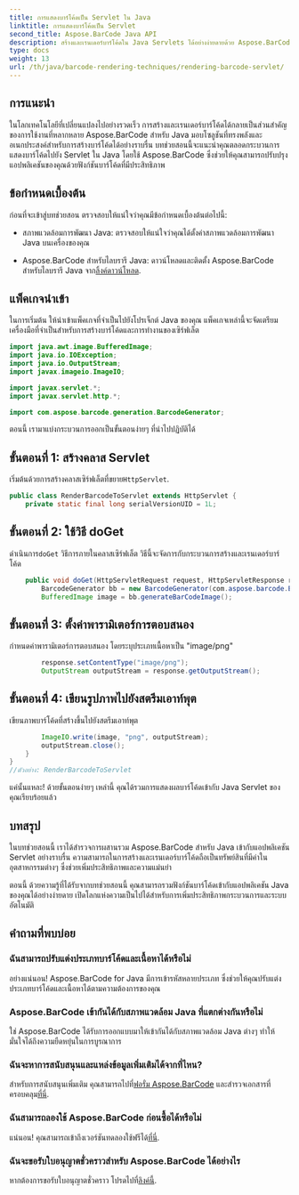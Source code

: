 ```yaml
---
title: การแสดงบาร์โค้ดเป็น Servlet ใน Java
linktitle: การแสดงบาร์โค้ดเป็น Servlet
second_title: Aspose.BarCode Java API
description: สร้างและเรนเดอร์บาร์โค้ดใน Java Servlets ได้อย่างง่ายดายด้วย Aspose.BarCode ปรับแต่งประเภท บูรณาการได้อย่างง่ายดาย สำรวจความเป็นไปได้!
type: docs
weight: 13
url: /th/java/barcode-rendering-techniques/rendering-barcode-servlet/
---
```


## การแนะนำ

ในโลกเทคโนโลยีที่เปลี่ยนแปลงไปอย่างรวดเร็ว การสร้างและเรนเดอร์บาร์โค้ดได้กลายเป็นส่วนสำคัญของการใช้งานที่หลากหลาย Aspose.BarCode สำหรับ Java มอบโซลูชันที่ทรงพลังและอเนกประสงค์สำหรับการสร้างบาร์โค้ดได้อย่างราบรื่น บทช่วยสอนนี้จะแนะนำคุณตลอดกระบวนการแสดงบาร์โค้ดไปยัง Servlet ใน Java โดยใช้ Aspose.BarCode ซึ่งช่วยให้คุณสามารถปรับปรุงแอปพลิเคชันของคุณด้วยฟังก์ชันบาร์โค้ดที่มีประสิทธิภาพ

## ข้อกำหนดเบื้องต้น

ก่อนที่จะเข้าสู่บทช่วยสอน ตรวจสอบให้แน่ใจว่าคุณมีข้อกำหนดเบื้องต้นต่อไปนี้:

- สภาพแวดล้อมการพัฒนา Java: ตรวจสอบให้แน่ใจว่าคุณได้ตั้งค่าสภาพแวดล้อมการพัฒนา Java บนเครื่องของคุณ

-  Aspose.BarCode สำหรับไลบรารี Java: ดาวน์โหลดและติดตั้ง Aspose.BarCode สำหรับไลบรารี Java จาก[ลิ้งค์ดาวน์โหลด](https://releases.aspose.com/barcode/java/).

## แพ็คเกจนำเข้า

ในการเริ่มต้น ให้นำเข้าแพ็คเกจที่จำเป็นไปยังโปรเจ็กต์ Java ของคุณ แพ็คเกจเหล่านี้จะจัดเตรียมเครื่องมือที่จำเป็นสำหรับการสร้างบาร์โค้ดและการทำงานของเซิร์ฟเล็ต

```java
import java.awt.image.BufferedImage;
import java.io.IOException;
import java.io.OutputStream;
import javax.imageio.ImageIO;

import javax.servlet.*;
import javax.servlet.http.*;

import com.aspose.barcode.generation.BarcodeGenerator;
```

ตอนนี้ เรามาแบ่งกระบวนการออกเป็นขั้นตอนง่ายๆ ที่นำไปปฏิบัติได้

## ขั้นตอนที่ 1: สร้างคลาส Servlet

 เริ่มต้นด้วยการสร้างคลาสเซิร์ฟเล็ตที่ขยาย`HttpServlet`.

```java
public class RenderBarcodeToServlet extends HttpServlet {
    private static final long serialVersionUID = 1L;
```

## ขั้นตอนที่ 2: ใช้วิธี doGet

 ดำเนินการ`doGet` วิธีการภายในคลาสเซิร์ฟเล็ต วิธีนี้จะจัดการกับกระบวนการสร้างและเรนเดอร์บาร์โค้ด

```java
    public void doGet(HttpServletRequest request, HttpServletResponse response) throws IOException, ServletException {
        BarcodeGenerator bb = new BarcodeGenerator(com.aspose.barcode.EncodeTypes.CODE_128, "1234567");
        BufferedImage image = bb.generateBarCodeImage();
```

## ขั้นตอนที่ 3: ตั้งค่าพารามิเตอร์การตอบสนอง

กำหนดค่าพารามิเตอร์การตอบสนอง โดยระบุประเภทเนื้อหาเป็น "image/png"

```java
        response.setContentType("image/png");
        OutputStream outputStream = response.getOutputStream();
```

## ขั้นตอนที่ 4: เขียนรูปภาพไปยังสตรีมเอาท์พุต

เขียนภาพบาร์โค้ดที่สร้างขึ้นไปยังสตรีมเอาท์พุต

```java
        ImageIO.write(image, "png", outputStream);
        outputStream.close();
    }
}
//ตัวอย่าง: RenderBarcodeToServlet
```

แค่นั้นแหละ! ด้วยขั้นตอนง่ายๆ เหล่านี้ คุณได้รวมการแสดงผลบาร์โค้ดเข้ากับ Java Servlet ของคุณเรียบร้อยแล้ว

## บทสรุป

ในบทช่วยสอนนี้ เราได้สำรวจการผสานรวม Aspose.BarCode สำหรับ Java เข้ากับแอปพลิเคชัน Servlet อย่างราบรื่น ความสามารถในการสร้างและเรนเดอร์บาร์โค้ดถือเป็นทรัพย์สินที่มีค่าในอุตสาหกรรมต่างๆ ซึ่งช่วยเพิ่มประสิทธิภาพและความแม่นยำ

ตอนนี้ ด้วยความรู้ที่ได้รับจากบทช่วยสอนนี้ คุณสามารถรวมฟังก์ชันบาร์โค้ดเข้ากับแอปพลิเคชัน Java ของคุณได้อย่างง่ายดาย เปิดโลกแห่งความเป็นไปได้สำหรับการเพิ่มประสิทธิภาพกระบวนการและระบบอัตโนมัติ

## คำถามที่พบบ่อย

### ฉันสามารถปรับแต่งประเภทบาร์โค้ดและเนื้อหาได้หรือไม่
อย่างแน่นอน! Aspose.BarCode for Java มีการเข้ารหัสหลายประเภท ซึ่งช่วยให้คุณปรับแต่งประเภทบาร์โค้ดและเนื้อหาได้ตามความต้องการของคุณ

### Aspose.BarCode เข้ากันได้กับสภาพแวดล้อม Java ที่แตกต่างกันหรือไม่
ใช่ Aspose.BarCode ได้รับการออกแบบมาให้เข้ากันได้กับสภาพแวดล้อม Java ต่างๆ ทำให้มั่นใจได้ถึงความยืดหยุ่นในการบูรณาการ

### ฉันจะหาการสนับสนุนและแหล่งข้อมูลเพิ่มเติมได้จากที่ไหน?
 สำหรับการสนับสนุนเพิ่มเติม คุณสามารถไปที่[ฟอรั่ม Aspose.BarCode](https://forum.aspose.com/c/barcode/13) และสำรวจเอกสารที่ครอบคลุม[ที่นี่](https://reference.aspose.com/barcode/java/).

### ฉันสามารถลองใช้ Aspose.BarCode ก่อนซื้อได้หรือไม่
แน่นอน! คุณสามารถเข้าถึงเวอร์ชันทดลองใช้ฟรีได้[ที่นี่](https://releases.aspose.com/).

### ฉันจะขอรับใบอนุญาตชั่วคราวสำหรับ Aspose.BarCode ได้อย่างไร
 หากต้องการขอรับใบอนุญาตชั่วคราว โปรดไปที่[ลิงค์นี้](https://purchase.aspose.com/temporary-license/).